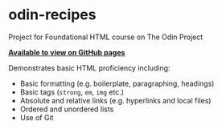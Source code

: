 # odin-recipes
Project for Foundational HTML course on The Odin Project

**[Available to view on GitHub pages](http://gracefry.github.io/odin-recipes/)**

Demonstrates basic HTML proficiency including:
* Basic formatting (e.g. boilerplate, paragraphing, headings)
* Basic tags (`strong`, `em`, `img` etc.)
* Absolute and relative links (e.g. hyperlinks and local files)
* Ordered and unordered lists
* Use of Git
